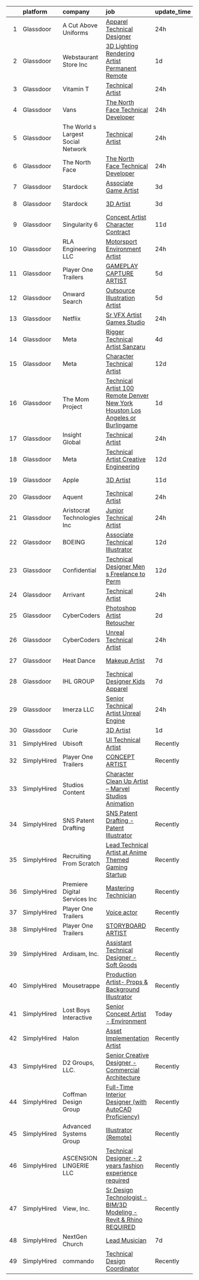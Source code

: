 

|    | platform    | company                            | job                                                                                                                                                                                                                                                                                                                                                                                                                                                                                                                                                                                                                                                                                                                                                                                                                                                                                                                                                                                                                                                                                                                                                                                                                                                                                                                                                                                                                                                                         | update_time   | location                  |
|---:|:------------|:-----------------------------------|:----------------------------------------------------------------------------------------------------------------------------------------------------------------------------------------------------------------------------------------------------------------------------------------------------------------------------------------------------------------------------------------------------------------------------------------------------------------------------------------------------------------------------------------------------------------------------------------------------------------------------------------------------------------------------------------------------------------------------------------------------------------------------------------------------------------------------------------------------------------------------------------------------------------------------------------------------------------------------------------------------------------------------------------------------------------------------------------------------------------------------------------------------------------------------------------------------------------------------------------------------------------------------------------------------------------------------------------------------------------------------------------------------------------------------------------------------------------------------|:--------------|:--------------------------|
|  1 | Glassdoor   | A Cut Above Uniforms               | [Apparel Technical Designer](https://www.glassdoor.com/partner/jobListing.htm?pos=104&ao=1110586&s=58&guid=00000182ce9ff00492525f0a33d25e5c&src=GD_JOB_AD&t=SR&vt=w&ea=1&cs=1_15dbef0b&cb=1661323964768&jobListingId=1008088124954&cpc=26740BCDE5E48596&jrtk=3-0-1gb79vs1ejfl7801-1gb79vs1vgrhn800-81e2958f26bec26a--6NYlbfkN0DZZww-p_mr8GWlqIRBY21Wjl_Fk3kglyx5_HcxykVqwXZdTK_RQWJFzG2--JSCIKcXUPKfG8T2NTLlSU-Aa5jatvZMVMPUCVVe7QI4-MfIYtbcUAeMtOuOCErJDgVQ0VdZxfhqxq_9xndenQWKHqbdetCu8oCQlTIslCgpx1S5C14UMc7LX_9913lBWTYNml6FqfNVAxCw-00Qy8uTWcFCGrF5qHOFsJmhDO5UTEhZz5h4dbQ6OhTRqIyYxf46v2VDIm69yq5-7ZzI1JPl5fB7WxjEoMV-UfE_i79IVUnx7OPeF87WZmUE33RWmDL3Xtc5SYpEaA3vs6IGN42H3A3RDvgClMyZs_VVsqmLdNM_rIHoYMH-tRfku-D-8uFsgiRzmVQdMlhneSbOK-L-fgO5X398OLjjJ6I8uvNaFpXi_9s41eEGY7I4yVkQGnVBRqn8iYo-jrDknhA7ToIVxgFroZp33ALVKHyoGM7fVcPxP8rtDjJm45jGR11j0a7rIas%3D)                                                                                                                                                                                                                                                                                                                                                                                                                                                                                                                                                                                                         | 24h           | Louisville, CO            |
|  2 | Glassdoor   | Webstaurant Store  Inc             | [3D Lighting Rendering Artist   Permanent Remote](https://www.glassdoor.com/partner/jobListing.htm?pos=121&ao=1136043&s=58&guid=00000182ce9ff00492525f0a33d25e5c&src=GD_JOB_AD&t=SR&vt=w&cs=1_0b7d7546&cb=1661323964770&jobListingId=1008085782248&jrtk=3-0-1gb79vs1ejfl7801-1gb79vs1vgrhn800-55abaa221d31e026-)                                                                                                                                                                                                                                                                                                                                                                                                                                                                                                                                                                                                                                                                                                                                                                                                                                                                                                                                                                                                                                                                                                                                                            | 1d            | Lititz, PA                |
|  3 | Glassdoor   | Vitamin T                          | [Technical Artist](https://www.glassdoor.com/partner/jobListing.htm?pos=111&ao=1110586&s=58&guid=00000182ce9ff00492525f0a33d25e5c&src=GD_JOB_AD&t=SR&vt=w&cs=1_cf4ef97f&cb=1661323964769&jobListingId=1008089783259&cpc=F41FEAB56D215062&jrtk=3-0-1gb79vs1ejfl7801-1gb79vs1vgrhn800-4d378e9b966df673--6NYlbfkN0DMrcEu7yrtATojKJA7cEzGQ3FdRGWLh0CZQInL4ECGI6k5tN82kdM0OKoro5eXmjo-F3IFRbMRvkkMVk23oShNJ3AHtuCDJlQ-jcj0dOuVJlW97X7TEibFYoBPqro7SWdUSziu2eK5WDDhQmzHakBGzwVst1Xm3Y1yojOsgjjgLDDM_x9t0MwQBTYAFA6oLIRX25BMbLE5ha8gZ61kvtqRBPH1No4P5VCH4i2OVOhfGbSToP5YBwrAVwVAJ3Jc_edwgp-alFW00B6am7VLqnusrZgu5mLH5JzkpXgqsp-wCpPcg9BSEUtufMPZSbaGQmFj5D8bZB5Q2f3HgeowmEwewRdR70FF68YorqnE0yzCJ9kCxGlyRO_l-aj3ZLORYw_u-04WldlJ3nIxbbcApELakBS2L3YW2Cf26I8_hr7LIlpZJvoXiFGRaTwmQWFLAEjYWXesSTdaoCZrOvYJeKbLYI7zp7yKwDXF0HNyLbrOVQ%3D%3D)                                                                                                                                                                                                                                                                                                                                                                                                                                                                                                                                                                                                                                          | 24h           | Remote                    |
|  4 | Glassdoor   | Vans                               | [The North Face  Technical Developer](https://www.glassdoor.com/partner/jobListing.htm?pos=123&ao=1136043&s=58&guid=00000182ce9ff00492525f0a33d25e5c&src=GD_JOB_AD&t=SR&vt=w&cs=1_39f0e01f&cb=1661323964770&jobListingId=1008089604501&jrtk=3-0-1gb79vs1ejfl7801-1gb79vs1vgrhn800-29ba679cc422e8f5-)                                                                                                                                                                                                                                                                                                                                                                                                                                                                                                                                                                                                                                                                                                                                                                                                                                                                                                                                                                                                                                                                                                                                                                        | 24h           | Denver, CO                |
|  5 | Glassdoor   | The World s Largest Social Network | [Technical Artist](https://www.glassdoor.com/partner/jobListing.htm?pos=108&ao=1110586&s=58&guid=00000182ce9ff00492525f0a33d25e5c&src=GD_JOB_AD&t=SR&vt=w&ea=1&cs=1_c81deb61&cb=1661323964769&jobListingId=1008088590383&cpc=217C45A42544DB93&jrtk=3-0-1gb79vs1ejfl7801-1gb79vs1vgrhn800-f147dcc1294419ce--6NYlbfkN0DSgjPPcnEdvoK3uuxfISLALE6pB1FR7YSHOr_tSg5_QGIhoz_2VqUepdcKLBLI_zS0AWypoy2BMA95ZVI09ji149TxF1weUrCxuFapVOfkJvJznxMN89s0L4zxQXOCTKoZxUJhzir6xcP2-Hj8i8RVK09lBEkZz_DvRX1qPa3yjvCI8KOBDzP6UF2KVNHnQr80i0ExlTUifHGLmayIvB7Eemda1Af_ykGWW8oQLedvtdXP9zmA28_CRS0-13BUfJNOWBbZIh8_IXTkWGk3TAW7GFXUHQ0J4geC4LlTpYJqYGZZvO7N-ocNs3da_VfvRkti4CeH5qomG_JWB4lGdil4-b0BFZ0zTnYwfQxfYy31lY_v0O9bnJIfsBM6lpxMZ-Ou7Zwhew5VdNSxNPSpqtEHzxcd9RzaAw7DW9lPfltqtH2A3PPRyOO-aKbP57gjVdZL-5LuFpSvPuM86DqlDDDHkV087AblKoeSqMGChscJ84Hdj1oPjrR-647XWfNT95ABr1s7vTlR1pYe54OB3gx6Mlyh_s0PW4cRpCzmu-N_mw-E73XHf_cre4vof7XwoC7-H1f9TgUdfINpiqwfkJ5F)                                                                                                                                                                                                                                                                                                                                                                                                                                                                                                                                 | 24h           | Los Angeles, CA           |
|  6 | Glassdoor   | The North Face                     | [The North Face  Technical Developer](https://www.glassdoor.com/partner/jobListing.htm?pos=124&ao=1136043&s=58&guid=00000182ce9ff00492525f0a33d25e5c&src=GD_JOB_AD&t=SR&vt=w&cs=1_fbb26648&cb=1661323964770&jobListingId=1008088874540&jrtk=3-0-1gb79vs1ejfl7801-1gb79vs1vgrhn800-646914888bc6982a-)                                                                                                                                                                                                                                                                                                                                                                                                                                                                                                                                                                                                                                                                                                                                                                                                                                                                                                                                                                                                                                                                                                                                                                        | 24h           | Denver, CO                |
|  7 | Glassdoor   | Stardock                           | [Associate Game Artist](https://www.glassdoor.com/partner/jobListing.htm?pos=119&ao=1136043&s=58&guid=00000182ce9ff00492525f0a33d25e5c&src=GD_JOB_AD&t=SR&vt=w&ea=1&cs=1_8bad7149&cb=1661323964770&jobListingId=1008082401598&jrtk=3-0-1gb79vs1ejfl7801-1gb79vs1vgrhn800-484821df94f7afe5-)                                                                                                                                                                                                                                                                                                                                                                                                                                                                                                                                                                                                                                                                                                                                                                                                                                                                                                                                                                                                                                                                                                                                                                                 | 3d            | Plymouth, MI              |
|  8 | Glassdoor   | Stardock                           | [3D Artist](https://www.glassdoor.com/partner/jobListing.htm?pos=125&ao=1136043&s=58&guid=00000182ce9ff00492525f0a33d25e5c&src=GD_JOB_AD&t=SR&vt=w&ea=1&cs=1_aad648be&cb=1661323964770&jobListingId=1008082401605&jrtk=3-0-1gb79vs1ejfl7801-1gb79vs1vgrhn800-1d119b2ae0e00642-)                                                                                                                                                                                                                                                                                                                                                                                                                                                                                                                                                                                                                                                                                                                                                                                                                                                                                                                                                                                                                                                                                                                                                                                             | 3d            | Plymouth, MI              |
|  9 | Glassdoor   | Singularity 6                      | [Concept Artist  Character    Contract](https://www.glassdoor.com/partner/jobListing.htm?pos=127&ao=1136043&s=58&guid=00000182ce9ff00492525f0a33d25e5c&src=GD_JOB_AD&t=SR&vt=w&cs=1_a9b614e9&cb=1661323964770&jobListingId=1008069192916&jrtk=3-0-1gb79vs1ejfl7801-1gb79vs1vgrhn800-cce8b541863455e7-)                                                                                                                                                                                                                                                                                                                                                                                                                                                                                                                                                                                                                                                                                                                                                                                                                                                                                                                                                                                                                                                                                                                                                                      | 11d           | Los Angeles, CA           |
| 10 | Glassdoor   | RLA Engineering  LLC               | [Motorsport Environment Artist](https://www.glassdoor.com/partner/jobListing.htm?pos=126&ao=1136043&s=58&guid=00000182ce9ff00492525f0a33d25e5c&src=GD_JOB_AD&t=SR&vt=w&ea=1&cs=1_09ca6026&cb=1661323964770&jobListingId=1008088732495&jrtk=3-0-1gb79vs1ejfl7801-1gb79vs1vgrhn800-2f3c47404ffc8b90-)                                                                                                                                                                                                                                                                                                                                                                                                                                                                                                                                                                                                                                                                                                                                                                                                                                                                                                                                                                                                                                                                                                                                                                         | 24h           | Remote                    |
| 11 | Glassdoor   | Player One Trailers                | [GAMEPLAY CAPTURE ARTIST](https://www.glassdoor.com/partner/jobListing.htm?pos=116&ao=1136043&s=58&guid=00000182ce9ff00492525f0a33d25e5c&src=GD_JOB_AD&t=SR&vt=w&cs=1_675d7a25&cb=1661323964769&jobListingId=1008079756467&jrtk=3-0-1gb79vs1ejfl7801-1gb79vs1vgrhn800-2fa01a9886fdae75-)                                                                                                                                                                                                                                                                                                                                                                                                                                                                                                                                                                                                                                                                                                                                                                                                                                                                                                                                                                                                                                                                                                                                                                                    | 5d            | Bellingham, WA            |
| 12 | Glassdoor   | Onward Search                      | [Outsource Illustration Artist](https://www.glassdoor.com/partner/jobListing.htm?pos=115&ao=1110586&s=58&guid=00000182ce9ff00492525f0a33d25e5c&src=GD_JOB_AD&t=SR&vt=w&cs=1_3437fc1a&cb=1661323964769&jobListingId=1008079558882&cpc=9908D8D4413DBB8A&jrtk=3-0-1gb79vs1ejfl7801-1gb79vs1vgrhn800-f4ab9dcd97062ab8--6NYlbfkN0B7YoEZZ2QAGDyEGGmBPAUWSHc1Mt3sMCn9FehKcWA3w0R0aH9tn_iPRcrT6N-MqNRpwWJNR_I_OV5GpmlJ1BX7G3YK6e--Ut9001-HnlsAgP0UgGG-ANQ9Tabut2vv6AURjUMT1aUhLDzeAP8eE8ShJFGXONxRiy2bahw8aPZ7dgz_nUgJzJKQ5948umRrSpdA2gPnc0oygddpUhvFRAVqy_04XZFrPPrU3Xw89QEFFxIUhwibk3CPpBketjLGfvZESdYQYi1h8kvkGzCxYrflP3SmgTVvtTewOwRS1Pe1usMhgvkZlyFtzm3mF2v0jpRlj7crNA5Uw9PlxuI8v8PpUppggZ3EN7JmZofUAw3I53oPae20z4rhwGBCHRvBm0dbt8obmAMtjQwwQKf2cpEbG4WP6ilY-SAOc7xValIFXiy50M_K16o_x1Vlbr4rlhEETLBwZGm-sufDpQr3S7c0FHmwSObf1ne28kXDlkN3tZIOfF_WK04BSkov6jsk4o2GGpDeKafPcxnQeanMBj3KzWdc1aFm5FVRFmNxex2N73KYzj3csAk818O1YcDCAray95TVm-oLpNfwKJ3VZKmDc3OtI-jpWi6h3tEROlV2tlNvUhDD8uw-7qOFO_vHFHJyK0x35v4YIeYl_9e3WOhZQv5Ift8Kd27iVhOmr-gsMYdT_ha88C_x3FjWWb2VJ4YD2R5kPHbyQShRqRooDMC4ENuL3UEf8MB8hIlu3TfqLcPbUI3BrQ8AD_vasUVIaCXpb7YrAV7Hrh1ayOi9aR8fa7QVDYw8Nbblj_88tdsqbPLO2ct1IKnVBYA9hm8A6jKmxi3RquhQ24P6T5n5t-B6BDO_VbNBw5V_SGiK-eHe5lKI8OriobHRlPaYpr0uQS8XDm2z2EnRJ9HV5h0Ang2naOS6NM6hEfMbT0T1yqkzzK1lG9Oy2VxdkwLlCDCcrrEO0mG74LPeJ2KyAxpM9Uc_ul99skOE4cqFJmX_OO31nfeFstfMAItq-RhkMppBQfc6bxp9FjvHcym0eBNNhXMo)                                                         | 5d            | Glendale, CA              |
| 13 | Glassdoor   | Netflix                            | [Sr  VFX Artist   Games Studio](https://www.glassdoor.com/partner/jobListing.htm?pos=118&ao=1136043&s=58&guid=00000182ce9ff00492525f0a33d25e5c&src=GD_JOB_AD&t=SR&vt=w&cs=1_3ea265e8&cb=1661323964770&jobListingId=1008089697723&jrtk=3-0-1gb79vs1ejfl7801-1gb79vs1vgrhn800-164c32bbb8b126c1-)                                                                                                                                                                                                                                                                                                                                                                                                                                                                                                                                                                                                                                                                                                                                                                                                                                                                                                                                                                                                                                                                                                                                                                              | 24h           | Remote                    |
| 14 | Glassdoor   | Meta                               | [Rigger Technical Artist   Sanzaru](https://www.glassdoor.com/partner/jobListing.htm?pos=117&ao=1136043&s=58&guid=00000182ce9ff00492525f0a33d25e5c&src=GD_JOB_AD&t=SR&vt=w&cs=1_5727446a&cb=1661323964769&jobListingId=1008081959929&jrtk=3-0-1gb79vs1ejfl7801-1gb79vs1vgrhn800-9b648b3818c91e90-)                                                                                                                                                                                                                                                                                                                                                                                                                                                                                                                                                                                                                                                                                                                                                                                                                                                                                                                                                                                                                                                                                                                                                                          | 4d            | Foster City, CA           |
| 15 | Glassdoor   | Meta                               | [Character Technical Artist](https://www.glassdoor.com/partner/jobListing.htm?pos=105&ao=1110586&s=58&guid=00000182ce9ff00492525f0a33d25e5c&src=GD_JOB_AD&t=SR&vt=w&cs=1_45b5a529&cb=1661323964768&jobListingId=1008066993511&cpc=44CD5376B8534B8F&jrtk=3-0-1gb79vs1ejfl7801-1gb79vs1vgrhn800-0237076a1527b7c8--6NYlbfkN0DYl4UJW4r1Vl7FEn6T9F-rD9lpC-0oMJVSiWjK_MGUd8e8cHXcpv6KPyjLHZEfqkUe-DEG5DLncZ2VuQ30bZUWAlnVXUPUmYbz0Rmpsfp5cnEdTcGFIbFNR-gZL_KvDvolQx-u2TnHMOXE8pqi0Kz9WsbXsfPeIAEHC5eDe_Vc6j9zLyvdSKU3861J7qzPpbkFVboLkKC-HGTixkCn2fBRxc7a-kClL7TQdWxrxXuDj9dMTfhiFujUCY3PS1TSWujtAlpTKdzl2NxAvBdWzb6YqOSoLq038R8mm3erDRQlEEHctolSQomivvr62h0eGq-hAHaTp87Na0X-mm436aqkHLbnZ6ZJXbs2rtXMp4gZpVgdcatl3t2oqv8mfy1_yi3wfzHV_cImqWhGN39G_nmdHOSHv3D7eGOKUf2Ma8CoHJb8k1Y1ogSCN75s6SsUuyyP6cawUGpqRifTCf6Lnza_c4WvaVPgwORt2Gm9E2yZxJXhoWny63P_eGUI8udqCkVqBiLnw8_qnzOGZRQwr9FhGZ_gDD6nqIUQcxKdmfBHXJtB0R088ezOnghGTvm2uEGmKJ1b4ArAfxksHZMXbU_SyIV0hCEjaww0df9QGlDTVi9CweOJykm4oGU2bg7EhiOEynsnk1OyebxUR9JkA2kmCXnum-hwRRxYKYH6JY5wQmW-UDY9anBZP7QmKtG-6Tx2y6LNhAjBheBat0IlGvVFvmv2A6g04DP5UkR5HdUzVAxGaD4r1E2xfnZNJxKTyy43OaNirVf7m370T00v_GB-2xRfcBxIkZwWKRM2qWp5VlRLvSs_Is5miRQIlhg1KwntMt06K2Q5ImSWp_Edt3sTHgCCtB3bu0MXoRkqhyzMDGGqe1X2SCv97eY8HSvboNDGll6l9c8aaDz-64BpSqp_Jfv8njY3uV-poIGQv-K-SKb7fnn9J_Ci-GXSaTyrtvkgqCXmIbBPf-mI1G_5Stz11T6MDnJibIsX1tH8aVrE6KrG7Yj93GgC01827UQQoSh8TF10nJftQWDQ1ppMQZXKeWEhBAjIJoGNZBB3CGJJ3IapJayjMIyogMfNlZvX9Fo%3D)              | 12d           | Seattle, WA               |
| 16 | Glassdoor   | The Mom Project                    | [Technical Artist  100  Remote  Denver  New York  Houston  Los Angeles  or Burlingame ](https://www.glassdoor.com/partner/jobListing.htm?pos=103&ao=1110586&s=58&guid=00000182ce9ff00492525f0a33d25e5c&src=GD_JOB_AD&t=SR&vt=w&cs=1_30b0e4ea&cb=1661323964767&jobListingId=1008086374098&cpc=D69957E0862862E0&jrtk=3-0-1gb79vs1ejfl7801-1gb79vs1vgrhn800-c063df769a31b8f8--6NYlbfkN0BDp_epf89aHDQhKpPegNJQ_ldQpEFZQsM9OcONMGxWx6pU56EKHF58QjVdAUvn2gXbpX5DWfMJNGcv7HXQoEQtVOcm8uooKB59CIm8SJqGZ09BgYjC8yrZtgJf0jMaKL-0uehVth_sEI469dqnXcw6nCRtVAanzy9wYNGnh8w_HvKy7rqE0DqKZPBb-1hCqw4hfeabtv8kUdhAwnvHhHkaugN7gLIv7MgrgVl_On-2K87KMPduHQRvHiiv_-QLMalIJ-be7dZI0irDTSRJEeyiWHoE-YO-2uSYoU1M8QsndrT6vwPjYQETDOoSRRQzh5CFb317U7NVk5PSZD-Jaz076ufbWSzjJeiDMxPjhjYLdz_s0CfvL8H-RhwXIlmKRQLpjzSTn2D5aX8595TM1ZefrPrVPZ86hacZ9fqLUGzocNGCfCBsCgL8NEtlhHLX3diNTvgZC0RMxguqb0l-N-hE-x-KGtFbTKMi92ZPUaaCh5_kPHF6xp3uXli_NwmOayxi2MKbtdBKk3fvjVy8mYe_ZSIYIaO9l5VmHmqwhANouhb2Y09Ax38YEkyRCRtM9-WRVSOEJ6LzWw%3D%3D)                                                                                                                                                                                                                                                                                                                                                                                                                                                                     | 1d            | Denver, CO                |
| 17 | Glassdoor   | Insight Global                     | [Technical Artist](https://www.glassdoor.com/partner/jobListing.htm?pos=109&ao=1110586&s=58&guid=00000182ce9ff00492525f0a33d25e5c&src=GD_JOB_AD&t=SR&vt=w&ea=1&cs=1_dc9419ef&cb=1661323964769&jobListingId=1008089017679&cpc=AC285F3A3ECA6BB0&jrtk=3-0-1gb79vs1ejfl7801-1gb79vs1vgrhn800-a7fbde667ab2a6fc--6NYlbfkN0BKkHZu3wF05EeDimN_p6sYpKCMArvwa95YdH7UpkaBCuXZAtggzO9lGKJZ-EjBDGEdbzM3gPxmlHuICIvOs2FJwMgv4uDhyZtWA_QXg6qexwF2Un89w_ZzG1o_phHsJbMCWJ0eaglmcYnIpDVJcUYPOdMFv_0U6dWcDoK4LiIZ9RnNRVmPJZ3cBoofKbpM5IoUYb9MQkwe5HgXpFsvg0wbWKAJ1m7aZ4Bs7D15rfPOrmVZ2Xj1gl80MMJjKwQPvAx8k8EBfCE7NC1isMeLHvqP1sh43ZfSEwNhwdR3vPMycEGcww6avH0h49DJlcX1lmM2JcA3pxJ5FCoVlUzG81FfD1n4W0FmsWqfGM-Z2nbSq0sdBwNlvVwUQKCtieb4AUfjV47-TuMVKefWZUnbQKatGTG3ETfrFrPmICva2xs-ywCLY8OHoqWbx7XzZrNz6bMOU-lZGp7kfmvykz8-F3X0UCVC03DF4MZabwkbW7pjSxx9VGbfbQLPP9Yz0iddEqHyTdN_NqzzNQ%3D%3D)                                                                                                                                                                                                                                                                                                                                                                                                                                                                                                                                                                                                     | 24h           | Remote                    |
| 18 | Glassdoor   | Meta                               | [Technical Artist   Creative Engineering](https://www.glassdoor.com/partner/jobListing.htm?pos=106&ao=1110586&s=58&guid=00000182ce9ff00492525f0a33d25e5c&src=GD_JOB_AD&t=SR&vt=w&cs=1_aaf53017&cb=1661323964768&jobListingId=1008067771030&cpc=75B6770C194DCF89&jrtk=3-0-1gb79vs1ejfl7801-1gb79vs1vgrhn800-1da363b5fdcfe69b--6NYlbfkN0DYl4UJW4r1Vl7FEn6T9F-rD9lpC-0oMJVSiWjK_MGUd8e8cHXcpv6KPyjLHZEfqkU_XyKy2aMazqvwtb4jLXqdrJDgWqRMdZzDm3QnlMP6SY4uOwq4hh6l7Ys33tkNGRVhftqYXq-Cp0a8WihaWmhXsxwvVili8y6RJmZdNTLKL41ELPZJd4GT5t36KbP6OX7afLza5ZsMJO-oDA7RvgiTrtHqRrbw7AL_w4-AC_ET0cgEzrtwQJtxV5DFt4cxcB6cGH-8wy7sCt-5k4GJtYJP4W5RWWRrZedVHfAxxoVrEvZceIXSYORZAZvKy3NKC92tu_YU_wmvyil8EsUbEHZn8j_Z9B3fNOM3xGAd51BsOnYeLx26Dh2QdwBQiMrAjXKr6eS0Vya5ZeLRjlxotw2cm_06pgXtiNXcT4GwHDprO1ZiJrZ1AgScEHImm64H1MlFXeDwECeMifIFikjMp28wkUZPF7gM4M5ccrIVgr07wwHlYFPCnxIf_8mehCGGqN9eKHa-y1_Mv_Nr_W2-ytVXNMMVs2uBmH7DFY8PFF3gYwrSkAQoPo6dvUjhDeIsuyQELEhI81xWEaNS1pbazpjNW6_wCio7ahCIiHq9ND0ByQ1sFNDpZl3QOAOAfq1009KfCDl-GckaSGyzRNCvUHmNCRsSTK3lhwOTRNKZHn8-0OF4_1AjaQYs0oWUh9ky5mvl-sMyxnik2bOqQagQgtaKPztdJ7MSObifR_XpQ8VdXS1qZeNBgTixfhME_277FtzQFvaT8V_b104568H6Y2by2D0ObA0MMmg1yw4NGpzffohW0cb63Q1DSMDodGn-9kK_u1Ys_PiSQ8lnwTSBXp822WJsrQQ_XdOgHxDPUYvkIGHgh3mhJurp-qKickKFdg47xAv1CykusM5P53D0o9qsqvWVUjMewtke4TdLCBxym_sNHRYqQ8jVEwWTyO2qPnyv5QlUacegBsBx128kfq2GUfoTSCecEQF5s8FqmC6E1HRB6wemzth0s0m1v_X77PABxkEdJxQDX6sF2S31IA4hcDo1rUzGG4a7ztzbS9RfIBMv3X61Sf6NZpo4S72pJfQ%3D) | 12d           | Menlo Park, CA            |
| 19 | Glassdoor   | Apple                              | [3D Artist](https://www.glassdoor.com/partner/jobListing.htm?pos=112&ao=1110586&s=58&guid=00000182ce9ff00492525f0a33d25e5c&src=GD_JOB_AD&t=SR&vt=w&cs=1_26b0e4db&cb=1661323964769&jobListingId=1008068607708&cpc=8795CF9063CD573D&jrtk=3-0-1gb79vs1ejfl7801-1gb79vs1vgrhn800-ba6d3c8e41014624--6NYlbfkN0BvKrLyj5gPmtZO9T8euul8TCxuuKNOtzRJOomxnwSEodTz2Bc-sPZl5OJ9R4TJsNfpv5tXA35_AWRYo96Zun0ZJwQs6hjRQ4cTIfDfC8P0iDRvr4u-Eq-DJd4Ce7KMHjKvZ9jIZsyWOWhO1kQYLujHq_sfb0S7_FZzWsSORAkpWmHmY36yEErnKhJKkfm2eqEU3xzOViDrkwH8EOY_cHAv5lH0Rw4PoIjlbZ0sBygwDuDCyAN112u5IjaB5O_cjja7p17_DQ8DFkGvPcMFem5dk2V8lQBhHRA6AMINZXnlAudp8t8yT7wOj3ooWQQ6piGtbtBa0hxKyahgYByoyonCRoCqhvz93_-vrtfh3wQOri3HpedjXAvx1fSGC43a2oB11FFnCT7NiZPTSMvsyifD-JGMW06Oh2ktHZT7lbHKECrtewkp9GxB6lg3rG4gw3vroezlPTFGtZ9fNWsYanyifhWVVuVqTrIglRlBsvgKy4gg9AtW_0ZtL7rpNv1-LWUcRWZ3JpKJSY_YbErDyTHBnahYk2pdSt0tQfR42iuzBP4QlaJRDSqb8oN8sbihOe2GdzYKiRgDcWbWEbvWAWNyvX6wEaoun5__SE2PIvPgWmJckY57IBU9aYTFe7ywb01ab7WmYOZoUFwpO4GcWai5Uos-KvFyksbcgQfr2phb0FewnO1sl_zusfk3ur-2BCE3kufFPqtq-DPb2cJblZc7ijpmsdBD0wKf5iBRlM3h6PxZDYLZl5uzikS7pT5Fv_00lc50Mt6816dupFTZte809RjBCa7p_ojimMdABrAix1Xg1mWIbQyRO7rsQAPESssq25iNAkh7ffxQebKrboccdFhyFdKHsgZoU4H8JyAOym7SUN0gczoSX1nRW_h6dKxKKkN-WzOy-7Rm4FL4shMMpgj1NfmKN5McDWpwy_6UT1hWUV8m5Odr)                                                                                                                                                                             | 11d           | Culver City, CA           |
| 20 | Glassdoor   | Aquent                             | [Technical Artist](https://www.glassdoor.com/partner/jobListing.htm?pos=110&ao=1110586&s=58&guid=00000182ce9ff00492525f0a33d25e5c&src=GD_JOB_AD&t=SR&vt=w&cs=1_e87fcdca&cb=1661323964769&jobListingId=1008089329170&cpc=654405A9B1E0A9F5&jrtk=3-0-1gb79vs1ejfl7801-1gb79vs1vgrhn800-a0bdbffec5dd660b--6NYlbfkN0DMrcEu7yrtATojKJA7cEzGQ3FdRGWLh0CZQInL4ECGI9gD0Wolx9R2EDT7B77c2cRrTdmS15zQI8qADXvW5JimGrMBS0jqhvOhaVnkDokFbBd56lAyrBunLVyo1eHNsStH5LGQk7QTaFCP2QvkQI2txGm9DTU9N5yRsOeETtMLPlTr_y0NWqKdeoDMR86ykXZbExZy-Yxc6ZvoAOkj9M0M4ALGokh8hfmeJN6QTWsWD6z7XpNlvA_TVUi6XMNCBPbglbWc9B2_h72jgxzZ7i6JSHaObNNW1cvP519nAzkLpRvx-4LWWYOQ5OZXfWAvNsAXhMuC23aHtmwpFA3PV6Eb-P3nCEdT3sfXmvzxvGgv08b1R6wf1iIkrEWfIHv9vf0mexUdMtkMOpco0TytkY_lGMCmbefKRp8xof1jYmy3oOzrWIL8hJ5X8kni65BcCF7YtEHQicpU424Zz1IpvyOY)                                                                                                                                                                                                                                                                                                                                                                                                                                                                                                                                                                                                                                                                      | 24h           | Remote                    |
| 21 | Glassdoor   | Aristocrat Technologies Inc        | [Junior Technical Artist](https://www.glassdoor.com/partner/jobListing.htm?pos=130&ao=1136043&s=58&guid=00000182ce9ff00492525f0a33d25e5c&src=GD_JOB_AD&t=SR&vt=w&cs=1_874dabac&cb=1661323964771&jobListingId=1008088793152&jrtk=3-0-1gb79vs1ejfl7801-1gb79vs1vgrhn800-0f1fbee96b550f67-)                                                                                                                                                                                                                                                                                                                                                                                                                                                                                                                                                                                                                                                                                                                                                                                                                                                                                                                                                                                                                                                                                                                                                                                    | 24h           | Reno, NV                  |
| 22 | Glassdoor   | BOEING                             | [Associate Technical Illustrator](https://www.glassdoor.com/partner/jobListing.htm?pos=129&ao=1136043&s=58&guid=00000182ce9ff00492525f0a33d25e5c&src=GD_JOB_AD&t=SR&vt=w&cs=1_6b7bcd06&cb=1661323964771&jobListingId=1008066434866&jrtk=3-0-1gb79vs1ejfl7801-1gb79vs1vgrhn800-138c0f8d170e2388-)                                                                                                                                                                                                                                                                                                                                                                                                                                                                                                                                                                                                                                                                                                                                                                                                                                                                                                                                                                                                                                                                                                                                                                            | 12d           | Warner Robins, GA         |
| 23 | Glassdoor   | Confidential                       | [Technical Designer Men s Freelance to Perm](https://www.glassdoor.com/partner/jobListing.htm?pos=102&ao=1110586&s=58&guid=00000182ce9ff00492525f0a33d25e5c&src=GD_JOB_AD&t=SR&vt=w&ea=1&cs=1_cc61f526&cb=1661323964768&jobListingId=1008067356175&cpc=55FC80EBF760BBE8&jrtk=3-0-1gb79vs1ejfl7801-1gb79vs1vgrhn800-14dfa54dbf06e548--6NYlbfkN0Bw5nMmE_9ydMmkFwclqcsXVMIQE4PmsRPS_jC_M_Rtp3tkPn5Tt5HZV1eHNfLjcAj8qmuoN-UpFHpaUl-zFK_nB6Oe-pDTvxaOF2i17CQvtv1AlZL_z3ZbnC7FSwbAhqZbh-Ciel49IhviB8vCGgIltO4APYQFmUy7gko7P_12hsPfvW1YAa12jOS1EptxIhLr0KJS7G7S2c6vYGvClyYV3d18TKF3oy5F1QfHjl0lfinmHT89UUc2Er-sNkOdl4PyeGD7DvAcenIIFIq7KOL2p8DQlPtEDOXDiNLKPL9lc706QGhNiLjALiHTB7WADT4BB9jtcqZF_KfYA0G0Hml5yVwGFCMBsc0czSzADxo638qtbw-QTbH8uKD-rIzAz6jOcp-g_wXQ6tA5nvN0LtKF8gjzLAk8_RB3rnYF02BR5IWzAmHWSqU5kkP7Sr7vwl6u7mWUtchiCBURdZ-xMFoAb1d4k9OyCze0TVd1Ru7WgPBCoGA9KOpT8fXgEKSVwrq5HwB1xm7BGjcx7fybXCqvYnKlt42sGUw%3D)                                                                                                                                                                                                                                                                                                                                                                                                                                                                                                                                                         | 12d           | New York, NY              |
| 24 | Glassdoor   | Arrivant                           | [Technical Artist](https://www.glassdoor.com/partner/jobListing.htm?pos=107&ao=1110586&s=58&guid=00000182ce9ff00492525f0a33d25e5c&src=GD_JOB_AD&t=SR&vt=w&ea=1&cs=1_6c148dee&cb=1661323964768&jobListingId=1008089802829&cpc=75B6770C194DCF89&jrtk=3-0-1gb79vs1ejfl7801-1gb79vs1vgrhn800-6bb2987691a41c10--6NYlbfkN0DSgjPPcnEdvoK3uuxfISLALE6pB1FR7YSHOr_tSg5_QGIhoz_2VqUepdcKLBLI_zRHxSFbsIF8SK909pmnMx2v8BrInV16rlIjnB7effHOmKu_glRlujC5d8SVF4LGBU5jRUc3Tb-QCZ-EX_IdUzGbhQx72U1hu2DhM4dlso_EfokI-ZNIHWMD2SXKzkZ8acSLjK8rw5eDhg8TTmBCwav6gq9Dt94cyap1afx0luOCroykpNToyDcFvFj7AeDiaPuWO0b4zwOYUHWMJwwlJNqLc1mzvOTilVkdT7wwc0Qc2mYJ3ADQaxtMON8Av-c_rkWh7ZuMQnCrS4bc3AInBEGttbSiOOA4-kVDanM01VGcaWxudsyWhgliKGVB_ASsE_Q5p-eEHxBMt6gwtH9oPOA8fePUyhFg1iqzez-_pqZNgGi4AtOfFCa6sZhPgxXTDFk6r5qJkHo-22kscU8-z75zjLstwGq97__JIia1f89V2Z0Va5x88ubq-lXSTSMoJPGx9h4fVHcJcLqkAyZJPNDBJGFvdviSw4_rNbbHJW7fZ_cMo49PPRx9j5SgzeUDNArcQRxwY2vofQ%3D%3D)                                                                                                                                                                                                                                                                                                                                                                                                                                                                                                                                     | 24h           | Los Angeles, CA           |
| 25 | Glassdoor   | CyberCoders                        | [Photoshop Artist   Retoucher](https://www.glassdoor.com/partner/jobListing.htm?pos=114&ao=1110586&s=58&guid=00000182ce9ff00492525f0a33d25e5c&src=GD_JOB_AD&t=SR&vt=w&ea=1&cs=1_131abce0&cb=1661323964769&jobListingId=1008083915642&cpc=654405A9B1E0A9F5&jrtk=3-0-1gb79vs1ejfl7801-1gb79vs1vgrhn800-e9dfd37cfe888030--6NYlbfkN0CpFJQzrgRR8WqXWK1qKKEqALWJw739KlKqr2H-MSI4eoBlI4EFrmor2FYZMP3muM1B_oc8AdJRnYggGzejiLRwyLmBwpfg6GdwUffW9dcUsk5UTGvNYT9WzFA6Q2sm-OIexb-Abcn8SvGIA4FVnaEiyuAG5Rd0bc700i67y3ZSgkag3aNf7-Gbwo6pA6d2godtvE1dgPv5GKMHoGdSCGZb4xaEhr19eJ0V0xHO6kBbdkgDkU_AW22K8N1XmmO4-MSe-VkoBqHx_D-PZbwi_aV53Q80qnRj7e_rBU-c7V_QQ5JODuBBMw_lZsnxwzbMiCYUGz_xW1cAO3P31N9kX6X7qOuY2v9XVJSzbuAYm3q8QYXHw8SOQDg-aSyNMQDxXYqUvUtgaM3GN_KizCIguBuz_FalWJCg5gWsqSLeMe6xklIPJsSy5aIjiqf3xtKEIH4GELC_c9YjBImZDV8cAPXoxXljRRWwgsX3I7k8iAlxy4qATzsloyIM_j15FSlvJfIca2NQctty6tzfqCAc5QK9vRYpSTJplfRioHdxjAzOQGDTUckBHUidfaZRUTtFrBY6bX2SQB6Q_G7_fcmNhaWhSGnh6OqxLyzk5TWaIEWz-DAs_ONawsDcbRuiH704oNFeEEzhFR5dJegqmQ-GGDg11ulLHjGV1IpJATlMGizwufBcK172tw-JFaf-wFUY0Ck_qZ5KJiJyU2kU4_jwX8mYOuEFvrJ8FVgXgkTl4FmobrsrRa0gR_tzQS9al9xAM4S6g1sap_Y9VoEd0DOvEXMho1Ye9qHSu4UTOYMpK116bYFa1V8YxBi_IpWnuRm9bAKsJkwjZtORre_pNaUTBHxtlT469E_KFT4ILlxP6UM08V88XbLp7QA1TZoYKwM9cLxh-GxInBDVcpfFvhqedLg8hR7UsXrDxysRPtlR2z98sDvi8IGt0lXYEBlAIkpBWuU1VHPqhISmljGFyjMbh9oDJDB6yLaeD0c%3D)                                                                                                       | 2d            | Reston, VA                |
| 26 | Glassdoor   | CyberCoders                        | [Unreal Technical Artist](https://www.glassdoor.com/partner/jobListing.htm?pos=113&ao=1110586&s=58&guid=00000182ce9ff00492525f0a33d25e5c&src=GD_JOB_AD&t=SR&vt=w&ea=1&cs=1_4956bb27&cb=1661323964769&jobListingId=1008088931687&cpc=654405A9B1E0A9F5&jrtk=3-0-1gb79vs1ejfl7801-1gb79vs1vgrhn800-08eba7bd0cdae84f--6NYlbfkN0CpFJQzrgRR8WqXWK1qKKEqALWJw739KlKqr2H-MSI4eoBlI4EFrmor2FYZMP3muM2iY6zZv4sQHigBGsMyCV5GgTl4ivN4NlTh2r5Mdri2OP7QEe2wJPaUpLc7OsuI040yjIyfxOUQiDbGnfVdZJH5EfcVgvVkHe9eeYGgJL_Zog_5RZ3LBIMi4DGKXEKU3YbBzYEsaBI0rUvz1KmV48hdgJeb2D6U6vDngMabGeagfo3-iaIDK1AKDTIvWEHZH8cKeqeRDkgztAoBO-AzYLV7B4UIbKjmYYDLKotzdQKo1CbPntIbSshIGNsqDEXfo0TF8gzlT2UhOb5fIlDmPAFRDqgSRp-Poc0EBcRsSBP91ZGF5NKDTkI39WACZNlkoc7C4EjEIPFVLLbufkz7bnnbdduld1dT43D3U1I3TGRvMej5vuHYwu2Rm7mUZnBUR6igP6OJFSMgBPQVu8od0TOre_l_LORtyNCKqaXjM1OCx8C_2aZ-AsrqqaI6f8_wtri_Ffh6trfqmvXmZfBef2lL2_41qk2iOxXtR64W59e6D7CbAFBUJmbjj7n7sTSKz_B7d9rsajrJEjIy1rtPgYt4Oe7ZMVg5wkVw8h3gaAe7SMSltN-IH6P7_4e76MPJbdJZTigAuP6ZwlHDpsgsMoUh59Z_51GwSwnIGaU2aqc_y-sPGQYA1e_J3NoCdK9coUNccrwWKn9D5nAbga4cX8toskTKFUAOOjUtB1hoYyT-JNulpEk-q02U_KzI24QuM3BgL1iVDdAaJCnPhYtMl2wGDz_lNRbmhYcvqR8gbKx5xbwFimo0gVsT-LBijQ-NTTadEAJYhWt35w_UPZ7atVGPSmbjEIG8D7cxvzP4mS_8fbV49zWf2zyZNUsouL-C5GZwIcXPeJKb41g78j4KW-DrJ3yw15Ij8Bz1DXp28IbTeSPIxqdT4Lf5XicwJXHbscIDl4sguQCz7qMZOH41jOEuLPIv1E0YJJWx0ALpJy9Xpw%3D%3D)                                                                                              | 24h           | Austin, TX                |
| 27 | Glassdoor   | Heat Dance                         | [Makeup Artist](https://www.glassdoor.com/partner/jobListing.htm?pos=122&ao=1136043&s=58&guid=00000182ce9ff00492525f0a33d25e5c&src=GD_JOB_AD&t=SR&vt=w&ea=1&cs=1_3bf5e6eb&cb=1661323964770&jobListingId=1008075184578&jrtk=3-0-1gb79vs1ejfl7801-1gb79vs1vgrhn800-5b66892b7d8ffa5e-)                                                                                                                                                                                                                                                                                                                                                                                                                                                                                                                                                                                                                                                                                                                                                                                                                                                                                                                                                                                                                                                                                                                                                                                         | 7d            | Los Angeles, CA           |
| 28 | Glassdoor   | IHL GROUP                          | [Technical Designer Kids Apparel](https://www.glassdoor.com/partner/jobListing.htm?pos=101&ao=1110586&s=58&guid=00000182ce9ff00492525f0a33d25e5c&src=GD_JOB_AD&t=SR&vt=w&ea=1&cs=1_cf6761a2&cb=1661323964767&jobListingId=1008073551798&cpc=7C4254ED5020F855&jrtk=3-0-1gb79vs1ejfl7801-1gb79vs1vgrhn800-35ca708bec652e01--6NYlbfkN0BTy4Vq3kUv-8E8fBOrhZt-7WJQYqv7u2ur6JnxlE7nq0Vi-lP5L835nEhUPDuQN9Ii6fJC0HyBSgexD3C4k5VC83Vuw3E1XNFtYQtZz47yK2soeqwb0ZSclzG8hx8KfubYCdlzeUdJYe2abnxxwdrUthCH2fCe2dUPWrVqSb2bFtb0WhgEiKdUPxPx6gPnZIU4j2vVz6KM0iHs3w0sGiWOFQqwBS1THaz04jy6nAAmZgrsGz4m9SlTg6Xd6n6tsmTwuqsY1d4xnFC4A54QhZ58N_JdkHk5iK7EkCMI6PUTLCDaRlA-4_ikMm3uqNALfFeUSKyBQAXic9lAOWiPF4nqxRyZ9G1HljaMXMa0tUOT9-c8rWpxbjhXm7BkgPkuSBgeuv-l82mA_D9aKgOw5X8PlEarpJPN283I52xiZNmDMGlo1R8R8Tid9f2gEI9kfxs7aK1Shwq3tVJcbKON-C8JzNLDgLibJ0CPHAK2aAnXjusIeAKpBfki-t5wVi6-Hfylri_0g2iNHwDDnAWVyxaB)                                                                                                                                                                                                                                                                                                                                                                                                                                                                                                                                                                                  | 7d            | New York, NY              |
| 29 | Glassdoor   | Imerza  LLC                        | [Senior Technical Artist   Unreal Engine](https://www.glassdoor.com/partner/jobListing.htm?pos=128&ao=1136043&s=58&guid=00000182ce9ff00492525f0a33d25e5c&src=GD_JOB_AD&t=SR&vt=w&ea=1&cs=1_0faa5b14&cb=1661323964770&jobListingId=1008088062485&jrtk=3-0-1gb79vs1ejfl7801-1gb79vs1vgrhn800-a1300a7d84de4098-)                                                                                                                                                                                                                                                                                                                                                                                                                                                                                                                                                                                                                                                                                                                                                                                                                                                                                                                                                                                                                                                                                                                                                               | 24h           | Remote                    |
| 30 | Glassdoor   | Curie                              | [3D Artist](https://www.glassdoor.com/partner/jobListing.htm?pos=120&ao=1136043&s=58&guid=00000182ce9ff00492525f0a33d25e5c&src=GD_JOB_AD&t=SR&vt=w&ea=1&cs=1_298bfbe9&cb=1661323964770&jobListingId=1008086881098&jrtk=3-0-1gb79vs1ejfl7801-1gb79vs1vgrhn800-9fd9a7ddcc8857d1-)                                                                                                                                                                                                                                                                                                                                                                                                                                                                                                                                                                                                                                                                                                                                                                                                                                                                                                                                                                                                                                                                                                                                                                                             | 1d            | Remote                    |
| 31 | SimplyHired | Ubisoft                            | [UI Technical Artist](https://www.simplyhired.com/job/6BGAsivYUDwvXorXnJFKF_D8tqwLn3KUMP5zI6e4MBNCuX9TJMXVgQ?q=technical+artist)                                                                                                                                                                                                                                                                                                                                                                                                                                                                                                                                                                                                                                                                                                                                                                                                                                                                                                                                                                                                                                                                                                                                                                                                                                                                                                                                            | Recently      | Remote                    |
| 32 | SimplyHired | Player One Trailers                | [CONCEPT ARTIST](https://www.simplyhired.com/job/NHSymmraphyw8uHdSkV5Et_VVAdt0q4UIaYh_zD91KukT2nlM8P-Uw?q=technical+artist)                                                                                                                                                                                                                                                                                                                                                                                                                                                                                                                                                                                                                                                                                                                                                                                                                                                                                                                                                                                                                                                                                                                                                                                                                                                                                                                                                 | Recently      | Bellingham, WA            |
| 33 | SimplyHired | Studios Content                    | [Character Clean Up Artist – Marvel Studios Animation](https://www.simplyhired.com/job/4W3Aw4hbaD5ednHi3UQrQHaDJsqVGaWCvKU1IVTgeMyta4h0NKRVHw?q=technical+artist)                                                                                                                                                                                                                                                                                                                                                                                                                                                                                                                                                                                                                                                                                                                                                                                                                                                                                                                                                                                                                                                                                                                                                                                                                                                                                                           | Recently      | Burbank, CA               |
| 34 | SimplyHired | SNS Patent Drafting                | [SNS Patent Drafting - Patent Illustrator](https://www.simplyhired.com/job/XzJD5wCm0woOTg4Ga7DOrkZVAmXZqeGsgE36MHnlGarupVtR2GsZAw?q=technical+artist)                                                                                                                                                                                                                                                                                                                                                                                                                                                                                                                                                                                                                                                                                                                                                                                                                                                                                                                                                                                                                                                                                                                                                                                                                                                                                                                       | Recently      | United States             |
| 35 | SimplyHired | Recruiting From Scratch            | [Lead Technical Artist at Anime Themed Gaming Startup](https://www.simplyhired.com/job/TL2LQAEDL7fggdmfL0iQoktx94S8vSZjMlhDGf8mAwMQZMTaTkeShQ?q=technical+artist)                                                                                                                                                                                                                                                                                                                                                                                                                                                                                                                                                                                                                                                                                                                                                                                                                                                                                                                                                                                                                                                                                                                                                                                                                                                                                                           | Recently      | Madison, WI +89 locations |
| 36 | SimplyHired | Premiere Digital Services Inc      | [Mastering Technician](https://www.simplyhired.com/job/TglOZTazvWkKMmSspiMLn24wiMNSi3alTuUmVLgcaIA6OIuQJbWGew?q=technical+artist)                                                                                                                                                                                                                                                                                                                                                                                                                                                                                                                                                                                                                                                                                                                                                                                                                                                                                                                                                                                                                                                                                                                                                                                                                                                                                                                                           | Recently      | Stamford, CT              |
| 37 | SimplyHired | Player One Trailers                | [Voice actor](https://www.simplyhired.com/job/spDD-EJ3TjYBjE8eMRZ9eEmKaVlWQD6z3yRQeU5qhxOkgExTKczNWQ?q=technical+artist)                                                                                                                                                                                                                                                                                                                                                                                                                                                                                                                                                                                                                                                                                                                                                                                                                                                                                                                                                                                                                                                                                                                                                                                                                                                                                                                                                    | Recently      | Bellingham, WA            |
| 38 | SimplyHired | Player One Trailers                | [STORYBOARD ARTIST](https://www.simplyhired.com/job/WsM3HESh11erc7gbrwmB9wOuLc4G8EpuzkIDIBZRmQv2tJ5MIdyzZQ?q=technical+artist)                                                                                                                                                                                                                                                                                                                                                                                                                                                                                                                                                                                                                                                                                                                                                                                                                                                                                                                                                                                                                                                                                                                                                                                                                                                                                                                                              | Recently      | Bellingham, WA            |
| 39 | SimplyHired | Ardisam, Inc.                      | [Assistant Technical Designer - Soft Goods](https://www.simplyhired.com/job/jafiT_EcYBzGnOePu29f_8Ed396Mrh0zNYEUP8FnUnaTsDUh0gefLA?q=technical+artist)                                                                                                                                                                                                                                                                                                                                                                                                                                                                                                                                                                                                                                                                                                                                                                                                                                                                                                                                                                                                                                                                                                                                                                                                                                                                                                                      | Recently      | Cumberland, WI            |
| 40 | SimplyHired | Mousetrappe                        | [Production Artist- Props & Background Illustrator](https://www.simplyhired.com/job/qUFdFG7VtGV5YNxFvoBR_ltmIayKqg5GJIJim-wsMKzBevmQGoqqwA?q=technical+artist)                                                                                                                                                                                                                                                                                                                                                                                                                                                                                                                                                                                                                                                                                                                                                                                                                                                                                                                                                                                                                                                                                                                                                                                                                                                                                                              | Recently      | Remote                    |
| 41 | SimplyHired | Lost Boys Interactive              | [Senior Concept Artist - Environment](https://www.simplyhired.com/job/0YwAiWsA-qWbMgdxLrmuBKDVZ3L0BWVWHjc8kaOrbRj3p5gEZKK6NQ?q=technical+artist)                                                                                                                                                                                                                                                                                                                                                                                                                                                                                                                                                                                                                                                                                                                                                                                                                                                                                                                                                                                                                                                                                                                                                                                                                                                                                                                            | Today         | Remote                    |
| 42 | SimplyHired | Halon                              | [Asset Implementation Artist](https://www.simplyhired.com/job/7VuloQv4cBMnxhEiEcocAjLWBKt_U6x20saSGmXIBEov2XgAacQ-Dw?q=technical+artist)                                                                                                                                                                                                                                                                                                                                                                                                                                                                                                                                                                                                                                                                                                                                                                                                                                                                                                                                                                                                                                                                                                                                                                                                                                                                                                                                    | Recently      | Remote                    |
| 43 | SimplyHired | D2 Groups, LLC.                    | [Senior Creative Designer - Commercial Architecture](https://www.simplyhired.com/job/Yzphuvu4v4KIeGAg97r-GC4K2aaGuq7WuIAfSSpOBYl9P_dmzDtnLw?q=technical+artist)                                                                                                                                                                                                                                                                                                                                                                                                                                                                                                                                                                                                                                                                                                                                                                                                                                                                                                                                                                                                                                                                                                                                                                                                                                                                                                             | Recently      | King of Prussia, PA       |
| 44 | SimplyHired | Coffman Design Group               | [Full-Time Interior Designer (with AutoCAD Proficiency)](https://www.simplyhired.com/job/Xx7hJsbn6OIObeoohRD70Y4VdH0y_sC279UDSdlsem1MGWNh8Uj_rg?q=technical+artist)                                                                                                                                                                                                                                                                                                                                                                                                                                                                                                                                                                                                                                                                                                                                                                                                                                                                                                                                                                                                                                                                                                                                                                                                                                                                                                         | Recently      | Naples, FL                |
| 45 | SimplyHired | Advanced Systems Group             | [Illustrator (Remote)](https://www.simplyhired.com/job/xsZ0NQPiWjcKEwmVSggxgrbvX92GWNBG1OdmNURukmuZLM242fnUvg?q=technical+artist)                                                                                                                                                                                                                                                                                                                                                                                                                                                                                                                                                                                                                                                                                                                                                                                                                                                                                                                                                                                                                                                                                                                                                                                                                                                                                                                                           | Recently      | San Francisco, CA         |
| 46 | SimplyHired | ASCENSION LINGERIE LLC             | [Technical Designer - 2 years fashion experience required](https://www.simplyhired.com/job/efqpjYurMTyUjxMhXsRMDuBQxWdrKpAG_Kej0qsgCkoTT12_v9FEmw?q=technical+artist)                                                                                                                                                                                                                                                                                                                                                                                                                                                                                                                                                                                                                                                                                                                                                                                                                                                                                                                                                                                                                                                                                                                                                                                                                                                                                                       | Recently      | Miami, FL                 |
| 47 | SimplyHired | View, Inc.                         | [Sr Design Technologist - BIM/3D Modeling - Revit & Rhino REQUIRED](https://www.simplyhired.com/job/r-EMDI_VtGPS56wqXDwIvVVf9Wc0_fV24JlkHogXp_SHsFRKSxtw7Q?q=technical+artist)                                                                                                                                                                                                                                                                                                                                                                                                                                                                                                                                                                                                                                                                                                                                                                                                                                                                                                                                                                                                                                                                                                                                                                                                                                                                                              | Recently      | Milpitas, CA              |
| 48 | SimplyHired | NextGen Church                     | [Lead Musician](https://www.simplyhired.com/job/-X8SfxFrjUrzcBr8RH4Tdf9X3fH9fwNmn3IEPu35JblpBlZ2A41s_A?q=technical+artist)                                                                                                                                                                                                                                                                                                                                                                                                                                                                                                                                                                                                                                                                                                                                                                                                                                                                                                                                                                                                                                                                                                                                                                                                                                                                                                                                                  | 7d            | West Windsor, NJ          |
| 49 | SimplyHired | commando                           | [Technical Design Coordinator](https://www.simplyhired.com/job/s8WINT4dhRHW538TpC4ixYqH4bNDw4oIW2rvlfUjlr1MCVa7JkHRgg?q=technical+artist)                                                                                                                                                                                                                                                                                                                                                                                                                                                                                                                                                                                                                                                                                                                                                                                                                                                                                                                                                                                                                                                                                                                                                                                                                                                                                                                                   | Recently      | South Burlington, VT      |